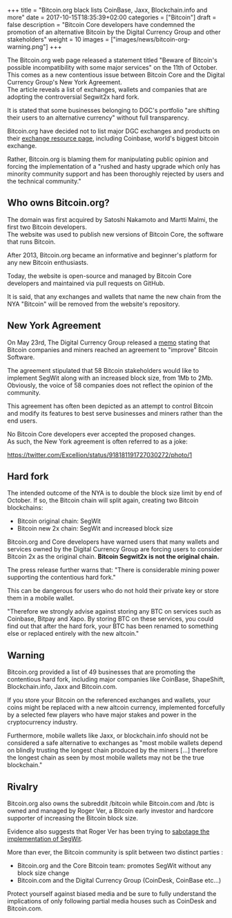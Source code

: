 +++
title = "Bitcoin.org black lists CoinBase, Jaxx, Blockchain.info and more"
date = 2017-10-15T18:35:39+02:00
categories = ["Bitcoin"]
draft = false
description = "Bitcoin Core developers have condemned the promotion of an alternative Bitcoin by the Digital Currency Group and other stakeholders"
weight = 10
images = ["images/news/bitcoin-org-warning.png"]
+++

The Bitcoin.org web page released a statement titled "Beware of Bitcoin's possible incompatibility with some major services" on the 11th of October. 
This comes as a new contentious issue between Bitcoin Core and the Digital Currency Group's New York Agreement.  
The article reveals a list of exchanges, wallets and companies that are adopting the controversial Segwit2x hard fork.

It is stated that some businesses belonging to DGC's portfolio "are shifting their users to an alternative currency" without full transparency.

Bitcoin.org have decided not to list major DGC exchanges and products on their [exchange resource page](https://bitcoin.org/en/exchanges), including Coinbase, world's biggest bitcoin exchange. 

Rather, Bitcoin.org is blaming them for manipulating public opinion and forcing the implementation of a "rushed and hasty upgrade which only has minority community support and has been thoroughly rejected by users and the technical community."

## Who owns Bitcoin.org?

The domain was first acquired by Satoshi Nakamoto and Martti Malmi, the first two Bitcoin developers.  
The website was used to publish new versions of Bitcoin Core, the software that runs Bitcoin. 

After 2013, Bitcoin.org became an informative and beginner's platform for any new Bitcoin enthusiasts.  

Today, the website is open-source and managed by Bitcoin Core developers and maintained via pull requests on GitHub.

It is said, that any exchanges and wallets that name the new chain from the NYA "Bitcoin" will be removed from the website's repository.

## New York Agreement

On May 23rd, The Digital Currency Group released a [memo](https://medium.com/@DCGco/bitcoin-scaling-agreement-at-consensus-2017-133521fe9a77) stating that Bitcoin companies and miners reached an agreement to "improve" Bitcoin Software.

The agreement stipulated that 58 Bitcoin stakeholders would like to implement SegWit along with an increased block size, from 1Mb to 2Mb. Obviously, the voice of 58 companies does not reflect the opinion of the community.

This agreement has often been depicted as an attempt to control Bitcoin and modify its features to best serve businesses and miners rather than the end users. 

No Bitcoin Core developers ever accepted the proposed changes.  
As such, the New York agreement is often referred to as a joke:

https://twitter.com/Excellion/status/918181191727030272/photo/1

## Hard fork

The intended outcome of the NYA is to double the block size limit by end of October. If so, the Bitcoin chain will split again, creating two Bitcoin blockchains:

* Bitcoin original chain: SegWit
* Bitcoin new 2x chain: SegWit and increased block size

Bitcoin.org and Core developers have warned users that many wallets and services owned by the Digital Currency Group are forcing users to consider Bitcoin 2x as the original chain. **Bitcoin Segwit2x is not the original chain.**

The press release further warns that: "There is considerable mining power supporting the contentious hard fork."

This can be dangerous for users who do not hold their private key or store them in a mobile wallet.

"Therefore we strongly advise against storing any BTC on services such as Coinbase, Bitpay and Xapo. By storing BTC on these services, you could find out that after the hard fork, your BTC has been renamed to something else or replaced entirely with the new altcoin."

## Warning

Bitcoin.org provided a list of 49 businesses that are promoting the contentious hard fork, including major companies like CoinBase, ShapeShift, Blockchain.info, Jaxx and Bitcoin.com.

If you store your Bitcoin on the referenced exchanges and wallets, your coins might be replaced with a new altcoin currency, implemented forcefully by a selected few players who have major stakes and power in the cryptocurrency industry.

Furthermore, mobile wallets like Jaxx, or blockchain.info should not be considered a safe alternative to exchanges as "most mobile wallets depend on blindly trusting the longest chain produced by the miners [...] therefore the longest chain as seen by most mobile wallets may not be the true blockchain."

## Rivalry

Bitcoin.org also owns the subreddit /bitcoin while Bitcoin.com and /btc is owned and managed by Roger Ver, a Bitcoin early investor and hardcore supporter of increasing the Bitcoin block size.

Evidence also suggests that Roger Ver has been trying to [sabotage the implementation of SegWit](https://medium.com/@WhalePanda/the-curious-relation-between-bitcoin-com-anti-segwit-propaganda-26c877249976).

More than ever, the Bitcoin community is split between two distinct parties :

* Bitcoin.org and the Core Bitcoin team: promotes SegWit without any block size change
* Bitcoin.com and the Digital Currency Group (CoinDesk, CoinBase etc...)

Protect yourself against biased media and be sure to fully understand the implications of only following partial media houses such as CoinDesk and Bitcoin.com.
